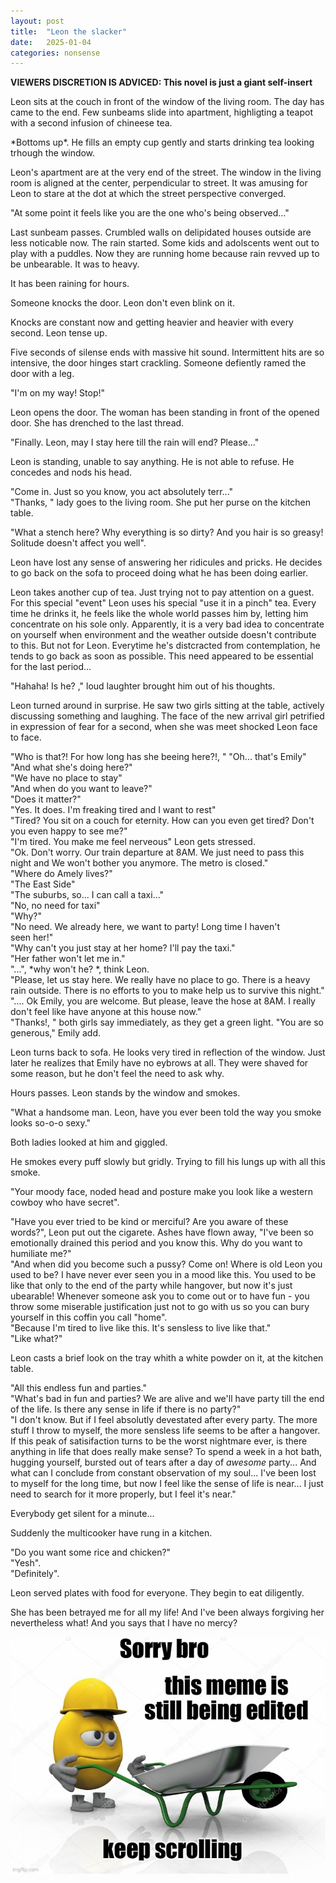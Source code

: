 ```yaml
---
layout: post
title:  "Leon the slacker"
date:   2025-01-04
categories: nonsense
---
```


**VIEWERS DISCRETION IS ADVICED: This novel is just a giant self-insert**


Leon sits at the couch in front of the window of the living room. The day has came to the end. Few sunbeams slide into apartment, highligting a teapot with a second infusion of chineese tea.

\*Bottoms up\*. He fills an empty cup gently and starts drinking tea looking trhough the window. 

Leon's apartment are at the very end of the street. The window in the living room is aligned at the center, perpendicular to street. It was amusing for Leon to stare at the dot at which the street perspective converged. 

"At some point it feels like you are the one who's being observed..."

Last sunbeam passes. Crumbled walls on delipidated houses outside are less noticable now. 
The rain started. Some kids and adolscents went out to play with a puddles. Now they are running home because rain revved up to be unbearable. It was to heavy. 

It has been raining for hours.

Someone knocks the door. Leon don't even blink on it.

Knocks are constant now and getting heavier and heavier with every second. Leon tense up.

Five seconds of silense ends with massive hit sound. Intermittent hits are so intensive, the door hinges start crackling. Someone defiently ramed the door with a leg.

"I'm on my way! Stop!"

Leon opens the door. The woman has been standing in front of the opened door. She has drenched to the last thread.

"Finally. Leon, may I stay here till the rain will end? Please..."

Leon is standing, unable to say anything. He is not able to refuse. He concedes and nods his head.

"Come in. Just so you know, you act absolutely terr..."<br>
"Thanks, " lady goes to the living room. She put her purse on the kitchen table.<br>

"What a stench here? Why everything is so dirty? And you hair is so greasy! Solitude doesn't affect you well".

Leon have lost any sense of answering her ridicules and pricks. He decides to go back on the sofa to proceed doing what he has been doing earlier. 

Leon takes another cup of tea. Just trying not to pay attention on a guest. For this special "event" Leon uses his special "use it in a pinch" tea. Every time he drinks it, he feels like the whole world passes him by, letting him concentrate on his sole only. Apparently, it is a very bad idea to concentrate on yourself when environment and the weather outside doesn't contribute to this. But not for Leon. Everytime he's distcracted from contemplation, he tends to go back as soon as possible. This need appeared to be essential for the last period...

"Hahaha! Is he? ," loud laughter brought him out of his thoughts.

Leon turned around in surprise. He saw two girls sitting at the table, actively discussing something and laughing. The face of the new arrival girl petrified in expression of fear for a second, when she was meet shocked Leon face to face.

"Who is that?! For how long has she beeing here?!, "
"Oh... that's Emily"
"And what she's doing here?"<br>
"We have no place to stay"<br>
"And when do you want to leave?"<br>
"Does it matter?"<br>
"Yes. It does. I'm freaking tired and I want to rest"<br>
"Tired? You sit on a couch for eternity. How can you even get tired? Don't you even happy to see me?"<br>
"I'm tired. You make me feel nerveous" Leon gets stressed.<br>
"Ok. Don't worry. Our train departure at 8AM. We just need to pass this night and We won't bother you anymore. The metro is closed."<br>
"Where do Amely lives?"<br>
"The East Side"<br>
"The suburbs, so... I can call a taxi..."<br>
"No, no need for taxi"<br>
"Why?"<br>
"No need. We already here, we want to party! Long time I haven't <br>
seen her!"<br>
"Why can't you just stay at her home? I'll pay the taxi."<br>
"Her father won't let me in."<br>
"...", \*why won't he? \*, think Leon.<br>
"Please, let us stay here. We really have no place to go. There is a heavy rain outside. There is no efforts to you to make help us to survive this night."<br>
".... Ok Emily, you are welcome. But please, leave the hose at 8AM. I really don't feel like have anyone at this house now."<br>
"Thanks!, " both girls say immediately, as they get a green light.
"You are so generous," Emily add.

Leon turns back to sofa. He looks very tired in reflection of the window. Just later he realizes that Emily have no eybrows at all. They were shaved for some reason, but he don't feel the need to ask why.

Hours passes. Leon stands by the window and smokes. 

"What a handsome man. Leon, have you ever been told the way you smoke looks so-o-o sexy."<br>

Both ladies looked at him and giggled. 

He smokes every puff slowly but gridly. Trying to fill his lungs up with all this smoke. 

"Your moody face, noded head and posture make you look like a western cowboy who have secret".

"Have you ever tried to be kind or merciful? Are you aware of these words?", Leon put out the cigarete. Ashes have flown away, "I've been so emotionally drained this period and you know this. Why do you want to humiliate me?"<br>
"And when did you become such a pussy? Come on! Where is old Leon you used to be? I have never ever seen you in a mood like this. You used to be like that only to the end of the party while hangover, but now it's just ubearable! Whenever someone ask you to come out or to have fun - you throw some miserable justification just not to go with us so you can bury yourself in this coffin you call "home".<br>
"Because I'm tired to live like this. It's sensless to live like that."<br>
"Like what?"<br>

Leon casts a brief look on the tray whith a white powder on it, at the kitchen table.

"All this endless fun and parties."<br>
"What's bad in fun and parties? We are alive and we'll have party till the end of the life. Is there any sense in life if there is no party?"<br>
"I don't know. But if I feel absolutly devestated after every party. The more stuff I throw to myself, the more sensless life seems to be after a hangover. If this peak of satisifaction turns to be the worst nightmare ever, is there anything in life that does really make sense? To spend a week in a hot bath, hugging yourself, bursted out of tears after a day of *awesome* party... And what can I conclude from constant observation of my soul... I've been lost to myself for the long time, but now I feel like the sense of life is near... I just need to search for it more properly, but I feel it's near."<br>

Everybody get silent for a minute...

Suddenly the multicooker have rung in a kitchen. 

"Do you want some rice and chicken?"<br>
"Yesh".<br>
"Definitely".<br>

Leon served plates with food for everyone. They begin to eat diligently.

She has been betrayed me for all my life! And I've been always forgiving her nevertheless what! And you says that I have no mercy? 

![image](/images/uc.jpg)